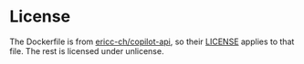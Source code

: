 # License
The Dockerfile is from [ericc-ch/copilot-api](https://github.com/ericc-ch/copilot-api), so their [LICENSE](https://github.com/ericc-ch/copilot-api/blob/master/LICENSE) applies to that file.
The rest is licensed under unlicense.
